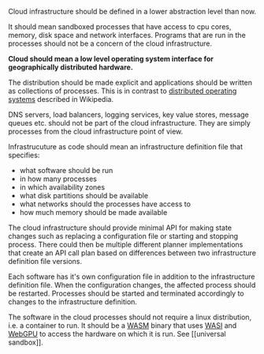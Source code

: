 Cloud infrastructure should be defined in a lower abstraction level than now.

It should mean sandboxed processes that have access to cpu cores, memory, disk space and network interfaces. Programs that are run in the processes should not be a concern of the cloud infrastructure.

**Cloud should mean a low level operating system interface for geographically distributed hardware.**

The distribution should be made explicit and applications should be written as collections of processes. This is in contrast to  [distributed operating systems](https://en.wikipedia.org/wiki/Distributed_operating_system) described in Wikipedia.

DNS servers, load balancers, logging services, key value stores, message queues etc. should not be part of the cloud infrastructure. They are simply processes from the cloud infrastructure point of view.

Infrastrucuture as code should mean an infrastructure definition file that specifies:
- what software should be run
- in how many processes
- in which availability zones
- what disk partitions should be available
- what networks should the processes have access to
- how much memory should be made available

The cloud infrastructure should provide minimal API for making state changes such as replacing a configuration file or starting and stopping process. There could then be multiple different planner implementations that create an API call plan based on differences between two infrastructure definition file versions.

Each software has it's own configuration file in addition to the infrastructure definition file. When the configuration changes, the affected process should be restarted. Processes should be started and terminated accordingly to changes to the infrastructure definition.

The software in the cloud processes should not require a linux distribution, i.e. a container to run. It should be a [WASM](https://webassembly.org/) binary that uses [WASI](https://wasi.dev/) and [WebGPU](https://en.wikipedia.org/wiki/WebGPU) to access the hardware on which it is run. See [[universal sandbox]].
